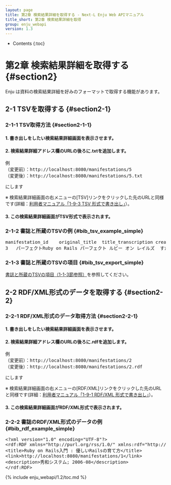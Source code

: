 ```yaml
---
layout: page
title: 第2章 検索結果詳細を取得する - Next-L Enju Web APIマニュアル
title_short: 第2章 検索結果詳細を取得
group: enju_webapi
version: 1.3
---
```


* Contents
{:toc}

第2章 検索結果詳細を取得する {#section2}
========================================

Enju は資料の検索結果詳細を好みのフォーマットで取得する機能があります。

2-1 TSVを取得する {#section2-1}
-------------------------------

### 2-1-1 TSV取得方法 {#section2-1-1}

#### 1. 書き出しをしたい検索結果詳細画面を表示させます。

#### 2. 検索結果詳細アドレス欄のURLの後ろに.txtを追加します。

<pre>
例
（変更前）：http://localhost:8080/manifestations/5
（変更後）：http://localhost:8080/manifestations/5.txt
</pre>

にします

※ 検索結果詳細画面の右メニューの[TSV]リンクをクリックした先のURLと同様です(詳細：[利用者マニュアル「1-9-3 TSV 形式で書き出し」](enju_user_1.html#section1-9-3)）。


#### 3. この検索結果詳細画面がTSV形式で表示されます。

### 2-1-2 書誌と所蔵のTSVの例 {#bib_tsv_example_simple}

<pre>
manifestation_id	original_title	title_transcription	creator	contributor	publisher	pub_date	statement_of_responsibility	manifestation_price	manifestation_created_at	manifestation_updated_at	manifestation_identifier	access_address	description	note	extent	dimensions	carrier_type	edition	edition_string	volume_number	volume_number_string	issue_number	issue_number_string	serial_number	isbn	issn	jpno	doi	iss_itemno	lccn	subject:unknown	subject:ndlsh	subject:bsh	subject:lcsh	classification:ndc9	classification:ddc	classification:ndc8	classification:ndc10	item_id	item_identifier	call_number	item_note	item_price	acquired_at	accepted_at	bookstore	budget_type	total_checkouts	circulation_status	shelf	library	item_created_at	item_updated_at
3	パーフェクトRuby on Rails	パーフェクト ルビー オン レイルズ	すがわら, まさのり, 1982-//前島, 真一//近藤, 宇智朗		技術評論社	2014-07	すがわらまさのり, 前島真一, 近藤宇智朗, 橋立友宏 著	2880	2018-01-08 21:27:20 +0900	2018-01-08 21:27:57 +0900	http://iss.ndl.go.jp/books/R100000002-I025470389-00				431p	23cm	volume								9784774165165		22426486		R100000002-I025470389-00		""	ウェブアプリケーション	""	""	547.483	""	""	""	3	001003	547|ス	""						0	Available On Shelf	first_shelf	yours	2018-01-08 21:27:57 +0900	2018-01-08 21:27:57 +0900
</pre>

### 2-1-3 書誌と所蔵のTSVの項目 {#bib_tsv_export_simple}

[書誌と所蔵のTSVの項目（1-1-3節参照）](enju_webapi_1.html#bib_tsv_export)を参照してください。

2-2 RDF/XML形式のデータを取得する {#section2-2}
-------------------------------

### 2-2-1 RDF/XML形式のデータ取得方法 {#section2-2-1}

#### 1. 書き出しをしたい検索結果詳細画面を表示させます。

#### 2. 検索結果詳細アドレス欄のURLの後ろに.rdfを追加します。

<pre>
例
（変更前）：http://localhost:8080/manifestations/2
（変更後）：http://localhost:8080/manifestations/2.rdf
</pre>

にします

※ 検索結果詳細画面の右メニューの[RDF/XML]リンクをクリックした先のURLと同様です(詳細：[利用者マニュアル「1-9-1 RDF/XML 形式で書き出し」](enju_user_1.html#section1-9-1)）。

#### 3. この検索結果詳細画面がRDF/XML形式で表示されます。

### 2-2-2 書誌のRDF/XML形式のデータの例 {#bib_rdf_example_simple}

<pre>
&lt;?xml version="1.0" encoding="UTF-8"?&gt;
&lt;rdf:RDF xmlns="http://purl.org/rss/1.0/" xmlns:rdf="http://www.w3.org/1999/02/22-rdf-syntax-ns#" xmlns:dc="http://purl.org/dc/elements/1.1/" xmlns:dcterms="http://purl.org/dc/terms/" xmlns:dcndl="http://ndl.go.jp/dcndl/terms/" xmlns:foaf="http://xmlns.com/foaf/0.1/" xmlns:prism="http://prismstandard.org/namespaces/basic/2.0/" xmlns:rdfs="http://www.w3.org/2000/01/rdf-schema#"&gt;
&lt;title&gt;Ruby on Rails入門 : 優しいRailsの育て方&lt;/title&gt;
&lt;link&gt;http://localhost:8080/manifestations/1&lt;/link&gt;
&lt;description&gt;秀和システム; 2006-08&lt;/description&gt;
&lt;/rdf:RDF&gt;
</pre>

{% include enju_webapi/1.2/toc.md %}
